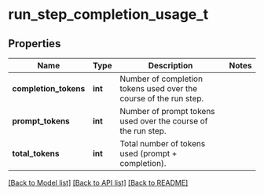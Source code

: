 # run_step_completion_usage_t

## Properties
Name | Type | Description | Notes
------------ | ------------- | ------------- | -------------
**completion_tokens** | **int** | Number of completion tokens used over the course of the run step. | 
**prompt_tokens** | **int** | Number of prompt tokens used over the course of the run step. | 
**total_tokens** | **int** | Total number of tokens used (prompt + completion). | 

[[Back to Model list]](../README.md#documentation-for-models) [[Back to API list]](../README.md#documentation-for-api-endpoints) [[Back to README]](../README.md)


